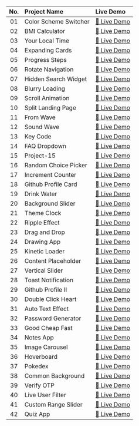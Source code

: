 | No. | Project Name | Live Demo |
|:--:|:-------------|:----------|
| 01 | Color Scheme Switcher  | [🔗 Live Demo](https://prrj06.github.io/PracticeProjectsJS/Project-01/) |
| 02 | BMI Calculator  | [🔗 Live Demo](https://prrj06.github.io/PracticeProjectsJS/Project-02/) |
| 03 | Your Local Time  | [🔗 Live Demo](https://prrj06.github.io/PracticeProjectsJS/Project-03/) |
| 04 |Expanding Cards  | [🔗 Live Demo](https://prrj06.github.io/PracticeProjectsJS/Project-04/) |
| 05 | Progress Steps  | [🔗 Live Demo](https://prrj06.github.io/PracticeProjectsJS/Project-05/) |
| 06 | Rotate Navigation   | [🔗 Live Demo](https://prrj06.github.io/PracticeProjectsJS/Project-06/) |
| 07 | Hidden Search Widget  | [🔗 Live Demo](https://prrj06.github.io/PracticeProjectsJS/Project-07/) |
| 08 | Blurry Loading | [🔗 Live Demo](https://prrj06.github.io/PracticeProjectsJS/Project-08/) |
| 09 | Scroll Animation | [🔗 Live Demo](https://prrj06.github.io/PracticeProjectsJS/Project-09/) |
| 10 | Split Landing Page | [🔗 Live Demo](https://prrj06.github.io/PracticeProjectsJS/Project-10/) |
| 11 | From Wave | [🔗 Live Demo](https://prrj06.github.io/PracticeProjectsJS/Project-11/) |
| 12 | Sound Wave | [🔗 Live Demo](https://prrj06.github.io/PracticeProjectsJS/Project-12/) |
| 13 | Key Code | [🔗 Live Demo](https://prrj06.github.io/PracticeProjectsJS/Project-13/) |
| 14 | FAQ Dropdown | [🔗 Live Demo](https://prrj06.github.io/PracticeProjectsJS/Project-14/) |
| 15 | Project-15 | [🔗 Live Demo](https://prrj06.github.io/PracticeProjectsJS/Project-15/) |
| 16 | Random Choice Picker | [🔗 Live Demo](https://prrj06.github.io/PracticeProjectsJS/Project-16/) |
| 17 | Increment Counter | [🔗 Live Demo](https://prrj06.github.io/PracticeProjectsJS/Project-17/) |
| 18 | Github Profile Card | [🔗 Live Demo](https://prrj06.github.io/PracticeProjectsJS/Project-18/) |
| 19 | Drink Water | [🔗 Live Demo](https://prrj06.github.io/PracticeProjectsJS/Project-19/) |
| 20 | Background Slider | [🔗 Live Demo](https://prrj06.github.io/PracticeProjectsJS/Project-20/) |
| 21 | Theme Clock | [🔗 Live Demo](https://prrj06.github.io/PracticeProjectsJS/Project-21/) |
| 22 | Ripple Effect | [🔗 Live Demo](https://prrj06.github.io/PracticeProjectsJS/Project-22/) |
| 23 | Drag and Drop | [🔗 Live Demo](https://prrj06.github.io/PracticeProjectsJS/Project-23/) |
| 24 | Drawing App | [🔗 Live Demo](https://prrj06.github.io/PracticeProjectsJS/Project-24/) |
| 25 | Kinetic Loader | [🔗 Live Demo](https://prrj06.github.io/PracticeProjectsJS/Project-25/) |
| 26 | Content Placeholder | [🔗 Live Demo](https://prrj06.github.io/PracticeProjectsJS/Project-26/) |
| 27 | Vertical Slider | [🔗 Live Demo](https://prrj06.github.io/PracticeProjectsJS/Project-27/) |
| 28 | Toast Notification | [🔗 Live Demo](https://prrj06.github.io/PracticeProjectsJS/Project-28/) |
| 29 | Github Profile II | [🔗 Live Demo](https://prrj06.github.io/PracticeProjectsJS/Project-29/) |
| 30 | Double Click Heart | [🔗 Live Demo](https://prrj06.github.io/PracticeProjectsJS/Project-30/) |
| 31 | Auto Text Effect | [🔗 Live Demo](https://prrj06.github.io/PracticeProjectsJS/Project-31/) |
| 32 | Password Generator | [🔗 Live Demo](https://prrj06.github.io/PracticeProjectsJS/Project-32/) |
| 33 | Good Cheap Fast | [🔗 Live Demo](https://prrj06.github.io/PracticeProjectsJS/Project-33/) |
| 34 | Notes App | [🔗 Live Demo](https://prrj06.github.io/PracticeProjectsJS/Project-34/) |
| 35 | Image Carousel | [🔗 Live Demo](https://prrj06.github.io/PracticeProjectsJS/Project-35/) |
| 36 | Hoverboard | [🔗 Live Demo](https://prrj06.github.io/PracticeProjectsJS/Project-36/) |
| 37 | Pokedex | [🔗 Live Demo](https://prrj06.github.io/PracticeProjectsJS/Project-37/) |
| 38 | Common Background | [🔗 Live Demo](https://prrj06.github.io/PracticeProjectsJS/Project-38/) |
| 39 | Verify OTP | [🔗 Live Demo](https://prrj06.github.io/PracticeProjectsJS/Project-39/) |
| 40 | Live User Filter | [🔗 Live Demo](https://prrj06.github.io/PracticeProjectsJS/Project-40/) |
| 41 | Custom Range Slider | [🔗 Live Demo](https://prrj06.github.io/PracticeProjectsJS/Project-41/) |
| 42 | Quiz App | [🔗 Live Demo](https://prrj06.github.io/PracticeProjectsJS/Project-42/) |
